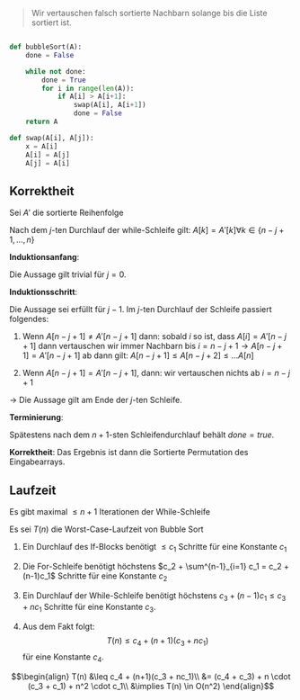 
> Wir vertauschen falsch sortierte Nachbarn solange bis die Liste sortiert ist.

```python

def bubbleSort(A):
	done = False

	while not done:
		done = True
		for i in range(len(A)):
			if A[i] > A[i+1]:
				swap(A[i], A[i+1])
				done = False
	return A

def swap(A[i], A[j]):
	x = A[i]
	A[i] = A[j]
	A[j] = A[i]
```

## Korrektheit

Sei $A'$ die sortierte Reihenfolge

Nach dem $j$-ten Durchlauf der while-Schleife gilt:
$A[k] = A'[k] \forall k\in\lbrace n-j + 1, \dots, n \rbrace$

__Induktionsanfang__:

Die Aussage gilt trivial für $j=0$.

__Induktionsschritt__:

Die Aussage sei erfüllt für $j-1$.
Im $j$-ten Durchlauf der Schleife passiert folgendes:

1. Wenn $A[n-j+1] \not = A'[n-j+ 1]$ dann:
	sobald $i$ so ist, dass $A[i] = A'[n-j+1]$
	dann vertauschen wir immer Nachbarn bis $i=n-j+1 \to A[n-j+1] = A'[n-j+1]$ ab dann gilt:
	$A[n-j+1] \leq A[n-j+2] \leq \dots A[n]$

2. Wenn $A[n-j + 1] = A'[n-j + 1]$, dann:
	wir vertauschen nichts ab $i=n-j+1$

-> Die Aussage gilt am Ende der $j$-ten Schleife.

__Terminierung__:

Spätestens nach dem $n+1$-sten Schleifendurchlauf behält $done=true$.

__Korrektheit__:
Das Ergebnis ist dann die Sortierte Permutation des Eingabearrays.

## Laufzeit

Es gibt maximal $\leq n+1$ Iterationen der While-Schleife

Es sei $T(n)$ die Worst-Case-Laufzeit von Bubble Sort

1. Ein Durchlauf des If-Blocks benötigt $\leq c_1$ Schritte für eine Konstante $c_1$

2. Die For-Schleife benötigt höchstens $c_2 + \sum^{n-1}_{i=1} c_1 = c_2 + (n-1)c_1$ Schritte für eine Konstante $c_2$

3. Ein Durchlauf der While-Schleife benötigt höchstens $c_3 + (n-1)c_1 \leq c_3 + nc_1$ Schritte für eine Konstante $c_3$.

4. Aus dem Fakt folgt: $$T(n) \leq c_4 + (n+1)(c_3 + nc_1)$$ für eine Konstante $c_4$.

$$\begin{align}
T(n) &\leq c_4 + (n+1)(c_3 + nc_1)\\
&=  (c_4 + c_3) + n \cdot (c_3 + c_1) + n^2 \cdot c_1\\
&\implies T(n) \in O(n^2)
\end{align}$$

